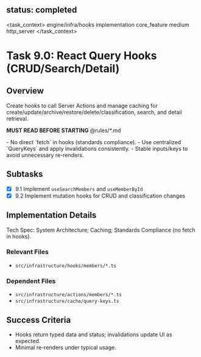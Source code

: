 status: completed
---

<task_context>
<domain>engine/infra/hooks</domain>
<type>implementation</type>
<scope>core_feature</scope>
<complexity>medium</complexity>
<dependencies>http_server</dependencies>
</task_context>

# Task 9.0: React Query Hooks (CRUD/Search/Detail)

## Overview

Create hooks to call Server Actions and manage caching for create/update/archive/restore/delete/classification, search, and detail retrieval.

<import>**MUST READ BEFORE STARTING** @rules/*.md </import>

<requirements>
- No direct `fetch` in hooks (standards compliance).
- Use centralized `QueryKeys` and apply invalidations consistently.
- Stable inputs/keys to avoid unnecessary re-renders.
</requirements>

## Subtasks

- [X] 9.1 Implement `useSearchMembers` and `useMemberById`
- [X] 9.2 Implement mutation hooks for CRUD and classification changes

## Implementation Details

Tech Spec: System Architecture; Caching; Standards Compliance (no fetch in hooks).

### Relevant Files

- `src/infrastructure/hooks/members/*.ts`

### Dependent Files

- `src/infrastructure/actions/members/*.ts`
- `src/infrastructure/cache/query-keys.ts`

## Success Criteria

- Hooks return typed data and status; invalidations update UI as expected.
- Minimal re-renders under typical usage.
